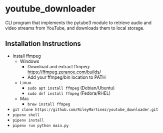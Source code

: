 # youtube_downloader
CLI program that implements the pytube3 module to retrieve audio and video streams from YouTube, and downloads them to local storage.

## Installation Instructions
- Install ffmpeg
  - Windows
    - Download and extract ffmpeg: https://ffmpeg.zeranoe.com/builds/
    - Add your ffmpeg/bin location to PATH
  - Linux
    - `sudo apt install ffmpeg` (Debian/Ubuntu)
    - `sudo dnf install ffmpeg` (Fedora/RHEL)
  - Mac
    - `brew install ffmpeg`
- `git clone https://github.com/RileyMartinez/youtube_downloader.git`
- `pipenv shell`
- `pipenv install`
- `pipenv run python main.py`
